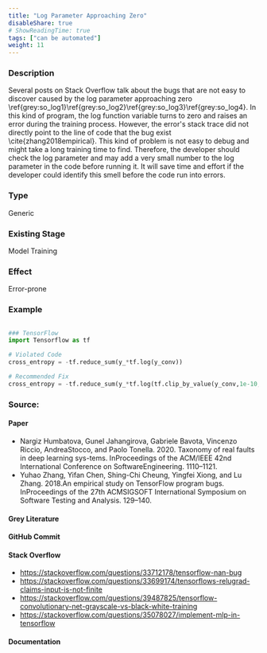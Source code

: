 ```yaml
---
title: "Log Parameter Approaching Zero"
disableShare: true
# ShowReadingTime: true
tags: ["can be automated"]
weight: 11
---
```


### Description

Several posts on Stack Overflow talk about the bugs that are not easy to discover caused by the log parameter approaching zero \ref{grey:so_log1}\ref{grey:so_log2}\ref{grey:so_log3}\ref{grey:so_log4}. In this kind of program, the log function variable turns to zero and raises an error during the training process. However, the error's stack trace did not directly point to the line of code that the bug exist \cite{zhang2018empirical}. This kind of problem is not easy to debug and might take a long training time to find. Therefore, the developer should check the log parameter and may add a very small number to the log parameter in the code before running it. It will save time and effort if the developer could identify this smell before the code run into errors.

### Type

Generic

### Existing Stage

Model Training

### Effect

Error-prone

### Example

```python

### TensorFlow
import Tensorflow as tf

# Violated Code
cross_entropy = -tf.reduce_sum(y_*tf.log(y_conv))

# Recommended Fix
cross_entropy = -tf.reduce_sum(y_*tf.log(tf.clip_by_value(y_conv,1e-10,1.0)))

```

### Source:

#### Paper 
- Nargiz Humbatova, Gunel Jahangirova, Gabriele Bavota, Vincenzo Riccio, AndreaStocco, and Paolo Tonella. 2020. Taxonomy of real faults in deep learning sys-tems. InProceedings of the ACM/IEEE 42nd International Conference on SoftwareEngineering. 1110–1121.
- Yuhao Zhang, Yifan Chen, Shing-Chi Cheung, Yingfei Xiong, and Lu Zhang. 2018.An empirical study on TensorFlow program bugs. InProceedings of the 27th ACMSIGSOFT International Symposium on Software Testing and Analysis. 129–140.

#### Grey Literature

#### GitHub Commit

#### Stack Overflow
- https://stackoverflow.com/questions/33712178/tensorflow-nan-bug
- https://stackoverflow.com/questions/33699174/tensorflows-relugrad-claims-input-is-not-finite
- https://stackoverflow.com/questions/39487825/tensorflow-convolutionary-net-grayscale-vs-black-white-training
- https://stackoverflow.com/questions/35078027/implement-mlp-in-tensorflow

#### Documentation

